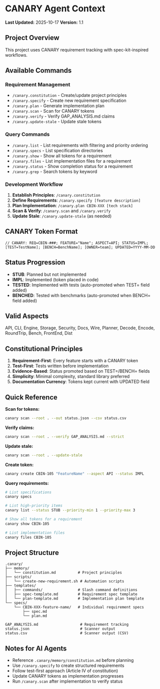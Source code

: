 <!-- CANARY: REQ=CBIN-117; FEATURE="AgentContextDoc"; ASPECT=Docs; STATUS=IMPL; OWNER=canary; UPDATED=2025-10-17 -->
# CANARY Agent Context

**Last Updated:** 2025-10-17
**Version:** 1.1

## Project Overview

This project uses CANARY requirement tracking with spec-kit-inspired workflows.

## Available Commands

### Requirement Management
- `/canary.constitution` - Create/update project principles
- `/canary.specify` - Create new requirement specification
- `/canary.plan` - Generate implementation plan
- `/canary.scan` - Scan for CANARY tokens
- `/canary.verify` - Verify GAP_ANALYSIS.md claims
- `/canary.update-stale` - Update stale tokens

### Query Commands
- `/canary.list` - List requirements with filtering and priority ordering
- `/canary.specs` - List specification directories
- `/canary.show` - Show all tokens for a requirement
- `/canary.files` - List implementation files for a requirement
- `/canary.status` - Show completion status for a requirement
- `/canary.grep` - Search tokens by keyword

### Development Workflow

1. **Establish Principles**: `/canary.constitution`
2. **Define Requirements**: `/canary.specify [feature description]`
3. **Plan Implementation**: `/canary.plan CBIN-XXX [tech stack]`
4. **Scan & Verify**: `/canary.scan` and `/canary.verify`
5. **Update Stale**: `/canary.update-stale` (as needed)

## CANARY Token Format

```
// CANARY: REQ=CBIN-###; FEATURE="Name"; ASPECT=API; STATUS=IMPL; [TEST=TestName]; [BENCH=BenchName]; [OWNER=team]; UPDATED=YYYY-MM-DD
```

## Status Progression

- **STUB**: Planned but not implemented
- **IMPL**: Implemented (token placed in code)
- **TESTED**: Implemented with tests (auto-promoted when TEST= field added)
- **BENCHED**: Tested with benchmarks (auto-promoted when BENCH= field added)

## Valid Aspects

API, CLI, Engine, Storage, Security, Docs, Wire, Planner, Decode, Encode, RoundTrip, Bench, FrontEnd, Dist

## Constitutional Principles

1. **Requirement-First**: Every feature starts with a CANARY token
2. **Test-First**: Tests written before implementation
3. **Evidence-Based**: Status promoted based on TEST=/BENCH= fields
4. **Simplicity**: Minimal complexity, standard library preferred
5. **Documentation Currency**: Tokens kept current with UPDATED field

## Quick Reference

**Scan for tokens:**
```bash
canary scan --root . --out status.json --csv status.csv
```

**Verify claims:**
```bash
canary scan --root . --verify GAP_ANALYSIS.md --strict
```

**Update stale:**
```bash
canary scan --root . --update-stale
```

**Create token:**
```bash
canary create CBIN-105 "FeatureName" --aspect API --status IMPL
```

**Query requirements:**
```bash
# List specifications
canary specs

# List high-priority items
canary list --status STUB --priority-min 1 --priority-max 3

# Show all tokens for a requirement
canary show CBIN-105

# List implementation files
canary files CBIN-105
```

## Project Structure

```
.canary/
├── memory/
│   └── constitution.md          # Project principles
├── scripts/
│   └── create-new-requirement.sh # Automation scripts
├── templates/
│   ├── commands/                # Slash command definitions
│   ├── spec-template.md         # Requirement spec template
│   └── plan-template.md         # Implementation plan template
└── specs/
    └── CBIN-XXX-feature-name/   # Individual requirement specs
        ├── spec.md
        └── plan.md

GAP_ANALYSIS.md                   # Requirement tracking
status.json                       # Scanner output
status.csv                        # Scanner output (CSV)
```

## Notes for AI Agents

- Reference `.canary/memory/constitution.md` before planning
- Use `/canary.specify` to create structured requirements
- Follow test-first approach (Article IV of constitution)
- Update CANARY tokens as implementation progresses
- Run `/canary.scan` after implementation to verify status
